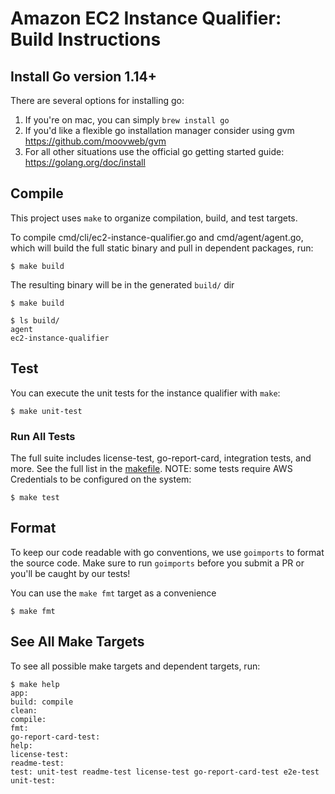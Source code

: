 # Amazon EC2 Instance Qualifier: Build Instructions

## Install Go version 1.14+

There are several options for installing go:

1. If you're on mac, you can simply `brew install go`
2. If you'd like a flexible go installation manager consider using gvm https://github.com/moovweb/gvm
3. For all other situations use the official go getting started guide: https://golang.org/doc/install

## Compile

This project uses `make` to organize compilation, build, and test targets.

To compile cmd/cli/ec2-instance-qualifier.go and cmd/agent/agent.go, which will build the full static binary and pull in dependent packages, run:

```
$ make build
```

The resulting binary will be in the generated `build/` dir

```
$ make build

$ ls build/
agent
ec2-instance-qualifier
```

## Test

You can execute the unit tests for the instance qualifier with `make`:

```
$ make unit-test
```


### Run All Tests

The full suite includes license-test, go-report-card, integration tests, and more. See the full list in the [makefile](./Makefile). NOTE: some tests require AWS Credentials to be configured on the system:

```
$ make test
```

## Format

To keep our code readable with go conventions, we use `goimports` to format the source code.
Make sure to run `goimports` before you submit a PR or you'll be caught by our tests! 

You can use the `make fmt` target as a convenience

```
$ make fmt
```

## See All Make Targets

To see all possible make targets and dependent targets, run:

```
$ make help
app:
build: compile
clean:
compile:
fmt:
go-report-card-test:
help:
license-test:
readme-test:
test: unit-test readme-test license-test go-report-card-test e2e-test
unit-test:
```
